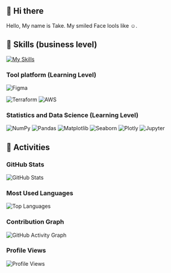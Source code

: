 ## 👋 Hi there

Hello, My name is Take. My smiled Face lools like ☺️.

## 🚀 Skills (business level)
[![My Skills](https://skillicons.dev/icons?i=php,laravel,ts,js,python,django,nodejs,html,css,sass,tailwind,react,vue,docker,aws,mysql,postgres,npm,&perline=10)](https://skillicons.dev)
<!----
### プログラミング言語
![JavaScript](https://img.shields.io/badge/-JavaScript-F7DF1E?style=flat-square&logo=javascript&logoColor=black)
![PHP](https://img.shields.io/badge/-PHP-777BB4?style=flat-square&logo=php&logoColor=white)
![Python](https://img.shields.io/badge/-Python-3776AB?style=flat-square&logo=python&logoColor=white)
![Go](https://img.shields.io/badge/-Go-00ADD8?style=flat-square&logo=go&logoColor=white)
![Ruby](https://img.shields.io/badge/-Ruby-CC342D?style=flat-square&logo=ruby&logoColor=white)

### フレームワーク
![Django](https://img.shields.io/badge/Django-092E20?style=flat-square&logo=django&logoColor=white)
![Laravel](https://img.shields.io/badge/Laravel-FF2D20?style=flat-square&logo=laravel&logoColor=white)
![TypeScript](https://img.shields.io/badge/TypeScript-007ACC?style=flat-square&logo=typescript&logoColor=white)
![React](https://img.shields.io/badge/React-20232A?style=flat-square&logo=react&logoColor=61DAFB)
---->

### Tool platform  (Learning Level)
![Figma](https://img.shields.io/badge/Figma-F24E1E?style=flat-square&logo=figma&logoColor=white)
<!-- ![Docker](https://img.shields.io/badge/Docker-2496ED?style=flat-square&logo=docker&logoColor=white) --->
![Terraform](https://img.shields.io/badge/Terraform-623CE4?style=flat-square&logo=terraform&logoColor=white)
![AWS](https://img.shields.io/badge/AWS-232F3E?style=flat-square&logo=amazon-aws&logoColor=white)

### Statistics and Data Science (Learning Level)
![NumPy](https://img.shields.io/badge/NumPy-013243?style=flat-square&logo=numpy&logoColor=white)
![Pandas](https://img.shields.io/badge/Pandas-150458?style=flat-square&logo=pandas&logoColor=white)
![Matplotlib](https://img.shields.io/badge/Matplotlib-11557C?style=flat-square&logo=matplotlib&logoColor=white)
![Seaborn](https://img.shields.io/badge/Seaborn-4B8BBE?style=flat-square&logo=seaborn&logoColor=red)
![Plotly](https://img.shields.io/badge/Plotly-3F4F75?style=flat-square&logo=plotly&logoColor=white)
![Jupyter](https://img.shields.io/badge/Jupyter-F37626?style=flat-square&logo=jupyter&logoColor=white)

<!---
### 機械学習
![scikit-learn](https://img.shields.io/badge/scikit--learn-F7931E?style=for-the-badge&logo=scikit-learn&logoColor=white)
![TensorFlow](https://img.shields.io/badge/TensorFlow-FF6F00?style=for-the-badge&logo=tensorflow&logoColor=white)
![PyTorch](https://img.shields.io/badge/PyTorch-EE4C2C?style=for-the-badge&logo=pytorch&logoColor=white)
![Keras](https://img.shields.io/badge/Keras-D00000?style=for-the-badge&logo=keras&logoColor=white)
---->


## 🏃 Activities

### GitHub Stats
![GitHub Stats](https://github-readme-stats.vercel.app/api?username=git-take777&show_icons=true&theme=dark&count_private=true)

### Most Used Languages
![Top Languages](https://github-readme-stats.vercel.app/api/top-langs/?username=git-take777&layout=compact&theme=dark&count_private=true)

### Contribution Graph
![GitHub Activity Graph](https://github-readme-activity-graph.vercel.app/graph?username=git-take777&theme=github-dark)

### Profile Views
![Profile Views](https://komarev.com/ghpvc/?username=git-take777&color=brightgreen&style=flat-square)

<!--
**git-take777/git-take777** is a ✨ _special_ ✨ repository because its `README.md` (this file) appears on your GitHub profile.

Here are some ideas to get you started:

- 🔭 I’m currently working on ...
- 🌱 I’m currently learning ...
- 👯 I’m looking to collaborate on ...
- 🤔 I’m looking for help with ...
- 💬 Ask me about ...
- 📫 How to reach me: ...
- 😄 Pronouns: ...
- ⚡ Fun fact: ...
-->

